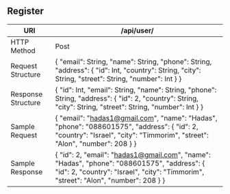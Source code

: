## Register

| URI                | /api/user/                                                                                                                                                                                                                                        |
|--------------------|---------------------------------------------------------------------------------------------------------------------------------------------------------------------------------------------------------------------------------------------------|
| HTTP Method        | Post                                                                                                                                                                                                                                              |
| Request Structure  | {     "email": String,     "name": String,     "phone": String,     "address": {         "id": Int,         "country": String,         "city": String,         "street": String,         "number": Int     } }                                    |
| Response Structure | {     "id": Int,     "email": String,     "name": String,     "phone": String,     "address": {         "id": 2,         "country": String,         "city": String,         "street": String,         "number": Int     } }                       |
| Sample Request     | {     "email": "hadas1@gmail.com",     "name": "Hadas",     "phone": "088601575",     "address": {         "id": 2,         "country": "Israel",         "city": "Timmorim",         "street": "Alon",         "number": 208     } }              |
| Sample Response    | {     "id": 2,     "email": "hadas1@gmail.com",     "name": "Hadas",     "phone": "088601575",     "address": {         "id": 2,         "country": "Israel",         "city": "Timmorim",         "street": "Alon",         "number": 208     } } |
